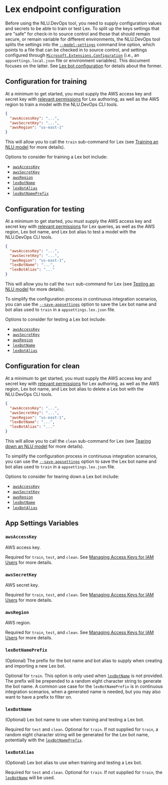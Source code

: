 # Lex endpoint configuration

Before using the NLU.DevOps tool, you need to supply configuration values and secrets to be able to train or test Lex. To split up the keys settings that are "safe" for check-in to source control and those that should remain secure, or remain variable for different environments, the NLU.DevOps tool splits the settings into the [`--model-settings`](Train.md#-m---model-settings) command line option, which points to a file that can be checked in to source control, and settings configured through [`Microsoft.Extensions.Configuration`](https://docs.microsoft.com/en-us/dotnet/api/microsoft.extensions.configuration?view=aspnetcore-2.1) (i.e., an `appsettings.local.json` file or environment variables). This document focuses on the latter. See [Lex bot configuration](LexModelConfiguration.md) for details about the former.

## Configuration for training

At a minimum to get started, you must supply the AWS access key and secret key with [relevant permissions](https://docs.aws.amazon.com/lex/latest/dg/access-control-managing-permissions.html) for Lex authoring, as well as the AWS region to train a model with the NLU.DevOps CLI tools.
```json
{
  "awsAccessKey": "...",
  "awsSecretKey": "...",
  "awsRegion": "us-east-1"
}
```

This will allow you to call the `train` sub-command for Lex (see [Training an NLU model](Train.md) for more details).

Options to consider for training a Lex bot include:
- [`awsAccessKey`](#awsaccesskey)
- [`awsSecretKey`](#awssecretkey)
- [`awsRegion`](#awsregion)
- [`lexBotName`](#lexbotname)
- [`lexBotAlias`](#lexbotalias)
- [`lexBotNamePrefix`](#lexbotnameprefix)

## Configuration for testing

At a minimum to get started, you must supply the AWS access key and secret key with [relevant permissions](https://docs.aws.amazon.com/lex/latest/dg/access-control-managing-permissions.html) for Lex queries, as well as the AWS region, Lex bot name, and Lex bot alias to test a model with the NLU.DevOps CLI tools.
```json
{
  "awsAccessKey": "...",
  "awsSecretKey": "...",
  "awsRegion": "us-east-1",
  "lexBotName": "...",
  "lexBotAlias": "..."
}
```

This will allow you to call the `test` sub-command for Lex (see [Testing an NLU model](Test.md) for more details).

To simplify the configuration process in continuous integration scenarios, you can use the [`--save-appsettings`](Train.md#-a---save-appsettings) option to save the Lex bot name and bot alias used to `train` in a `appsettings.lex.json` file.

Options to consider for testing a Lex bot include:
- [`awsAccessKey`](#awsaccesskey)
- [`awsSecretKey`](#awssecretkey)
- [`awsRegion`](#awsregion)
- [`lexBotName`](#lexbotname)
- [`lexBotAlias`](#lexbotalias)

## Configuration for clean

At a minimum to get started, you must supply the AWS access key and secret key with [relevant permissions](https://docs.aws.amazon.com/lex/latest/dg/access-control-managing-permissions.html) for Lex authoring, as well as the AWS region, Lex bot name, and Lex bot alias to delete a Lex bot with the NLU.DevOps CLI tools.
```json
{
  "awsAccessKey": "...",
  "awsSecretKey": "...",
  "awsRegion": "us-east-1",
  "lexBotName": "...",
  "lexBotAlias": "..."
}
```

This will allow you to call the `clean` sub-command for Lex (see [Tearing down an NLU model](Clean.md) for more details).

To simplify the configuration process in continuous integration scenarios, you can use the [`--save-appsettings`](Train.md#-a---save-appsettings) option to save the Lex bot name and bot alias used to `train` in a `appsettings.lex.json` file.

Options to consider for tearing down a Lex bot include:
- [`awsAccessKey`](#awsaccesskey)
- [`awsSecretKey`](#awssecretkey)
- [`awsRegion`](#awsregion)
- [`lexBotName`](#lexbotname)
- [`lexBotAlias`](#lexbotalias)

## App Settings Variables

### `awsAccessKey`
AWS access key.

Required for `train`, `test`, and `clean`. See [Managing Access Keys for IAM Users](https://docs.aws.amazon.com/IAM/latest/UserGuide/id_credentials_access-keys.html) for more details.

### `awsSecretKey`
AWS secret key.

Required for `train`, `test`, and `clean`. See [Managing Access Keys for IAM Users](https://docs.aws.amazon.com/IAM/latest/UserGuide/id_credentials_access-keys.html) for more details.

### `awsRegion`
AWS region.

Required for `train`, `test`, and `clean`. See [Managing Access Keys for IAM Users](https://docs.aws.amazon.com/IAM/latest/UserGuide/id_credentials_access-keys.html) for more details.

### `lexBotNamePrefix`
(Optional) The prefix for the bot name and bot alias to supply when creating and importing a new Lex bot.

Optional for `train`. This option is only used when [`lexBotName`](#lexbotname) is not provided. The prefix will be prepended to a random eight character string to generate the bot name. A common use case for the `lexBotNamePrefix` is in continuous integration scenarios, when a generated name is needed, but you may also want to have a prefix to filter on.

### `lexBotName`
(Optional) Lex bot name to use when training and testing a Lex bot. 

Required for `test` and `clean`. Optional for `train`. If not supplied for `train`, a random eight character string will be generated for the Lex bot name, potentially with the [`lexBotNamePrefix`](#lexbotnameprefix).

### `lexBotAlias`
(Optional) Lex bot alias to use when training and testing a Lex bot.

Required for `test` and `clean`. Optional for `train`. If not supplied for `train`, the [`lexBotName`](#lexbotname) will be used.
